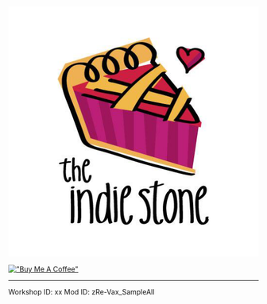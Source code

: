 ![zRe-Vax_SampleAll mod - poster.](https://github.com/amescodes/zRe-Vax_SampleAll/blob/main/Contents/mods/zRe-Vax_SampleAll/poster.png)


[!["Buy Me A Coffee"](https://www.buymeacoffee.com/assets/img/custom_images/orange_img.png)](https://www.buymeacoffee.com/amescodes)

-------
Workshop ID: xx
Mod ID: zRe-Vax_SampleAll

